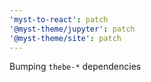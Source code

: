 ```yaml
---
'myst-to-react': patch
'@myst-theme/jupyter': patch
'@myst-theme/site': patch
---
```


Bumping `thebe-*` dependencies
